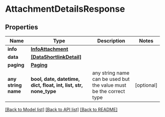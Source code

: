 # AttachmentDetailsResponse


## Properties
Name | Type | Description | Notes
------------ | ------------- | ------------- | -------------
**info** | [**InfoAttachment**](InfoAttachment.md) |  | 
**data** | [**[DataShortlinkDetail]**](DataShortlinkDetail.md) |  | 
**paging** | [**Paging**](Paging.md) |  | 
**any string name** | **bool, date, datetime, dict, float, int, list, str, none_type** | any string name can be used but the value must be the correct type | [optional]

[[Back to Model list]](../../README.md#models) [[Back to API list]](../../README.md#available-methods) [[Back to README]](../../README.md)


